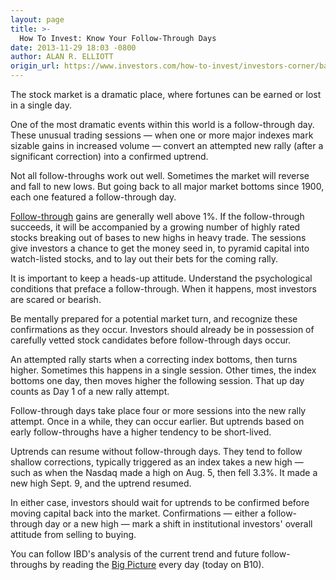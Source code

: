 ```yaml
---
layout: page
title: >-
  How To Invest: Know Your Follow-Through Days
date: 2013-11-29 18:03 -0800
author: ALAN R. ELLIOTT
origin_url: https://www.investors.com/how-to-invest/investors-corner/basic-follow-through-day-rules
---
```





The stock market is a dramatic place, where fortunes can be earned or lost in a single day. 

  

One of the most dramatic events within this world is a follow-through day. These unusual trading sessions — when one or more major indexes mark sizable gains in increased volume — convert an attempted new rally (after a significant correction) into a confirmed uptrend.

  

Not all follow-throughs work out well. Sometimes the market will reverse and fall to new lows. But going back to all major market bottoms since 1900, each one featured a follow-through day.

  

[Follow-through](http://education.investors.com/financial-dictionary/?termID=5963&term=Follow-Through+Day+Concept&mode=searchResults) gains are generally well above 1%. If the follow-through succeeds, it will be accompanied by a growing number of highly rated stocks breaking out of bases to new highs in heavy trade. The sessions give investors a chance to get the money seed in, to pyramid capital into watch-listed stocks, and to lay out their bets for the coming rally.

  

It is important to keep a heads-up attitude. Understand the psychological conditions that preface a follow-through. When it happens, most investors are scared or bearish.

  

Be mentally prepared for a potential market turn, and recognize these confirmations as they occur. Investors should already be in possession of carefully vetted stock candidates before follow-through days occur.

  

An attempted rally starts when a correcting index bottoms, then turns higher. Sometimes this happens in a single session. Other times, the index bottoms one day, then moves higher the following session. That up day counts as Day 1 of a new rally attempt.

  

Follow-through days take place four or more sessions into the new rally attempt. Once in a while, they can occur earlier. But uptrends based on early follow-throughs have a higher tendency to be short-lived.

  

Uptrends can resume without follow-through days. They tend to follow shallow corrections, typically triggered as an index takes a new high — such as when the Nasdaq made a high on Aug. 5, then fell 3.3%. It made a new high Sept. 9, and the uptrend resumed.

  

In either case, investors should wait for uptrends to be confirmed before moving capital back into the market. Confirmations — either a follow-through day or a new high — mark a shift in institutional investors' overall attitude from selling to buying.

  

You can follow IBD's analysis of the current trend and future follow-throughs by reading the [Big Picture](http://news.investors.com/investing/big-picture.htm) every day (today on B10).




